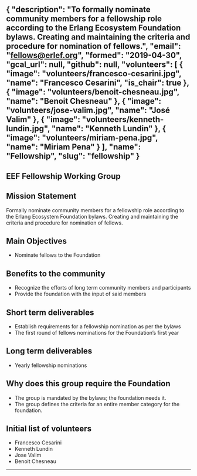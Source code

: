 {
  "description": "To formally nominate community members for a fellowship role according to the Erlang Ecosystem Foundation bylaws.  Creating and maintaining the criteria and procedure for nomination of fellows.",
  "email": "fellows@erlef.org",
  "formed": "2019-04-30",
  "gcal_url": null,
  "github": null,
  "volunteers": [
    {
      "image": "volunteers/francesco-cesarini.jpg",
      "name": "Francesco Cesarini",
      "is_chair": true
    },
    {
      "image": "volunteers/benoit-chesneau.jpg",
      "name": "Benoit Chesneau"
    },
    {
      "image": "volunteers/jose-valim.jpg",
      "name": "José Valim"
    },
    {
      "image": "volunteers/kenneth-lundin.jpg",
      "name": "Kenneth Lundin"
    },
    {
      "image": "volunteers/miriam-pena.jpg",
      "name": "Miriam Pena"
    } 
  ],
  "name": "Fellowship",
  "slug": "fellowship"
}
---
EEF Fellowship Working Group
---

## Mission Statement
Formally nominate community members for a fellowship role according to the Erlang Ecosystem Foundation bylaws.
Creating and maintaining the criteria and procedure for nomination of fellows.

## Main Objectives
- Nominate fellows to the Foundation

## Benefits to the community
- Recognize the efforts of long term community members and participants
- Provide the foundation with the input of said members

## Short term deliverables
- Establish requirements for a fellowship nomination as per the bylaws
- The first round of fellows nominations for the Foundation’s first year

## Long term deliverables
- Yearly fellowship nominations

## Why does this group require the Foundation
- The group is mandated by the bylaws; the foundation needs it.
- The group defines the criteria for an entire member category for the foundation.

## Initial list of volunteers
- Francesco Cesarini
- Kenneth Lundin
- Jose Valim
- Benoit Chesneau

-------
